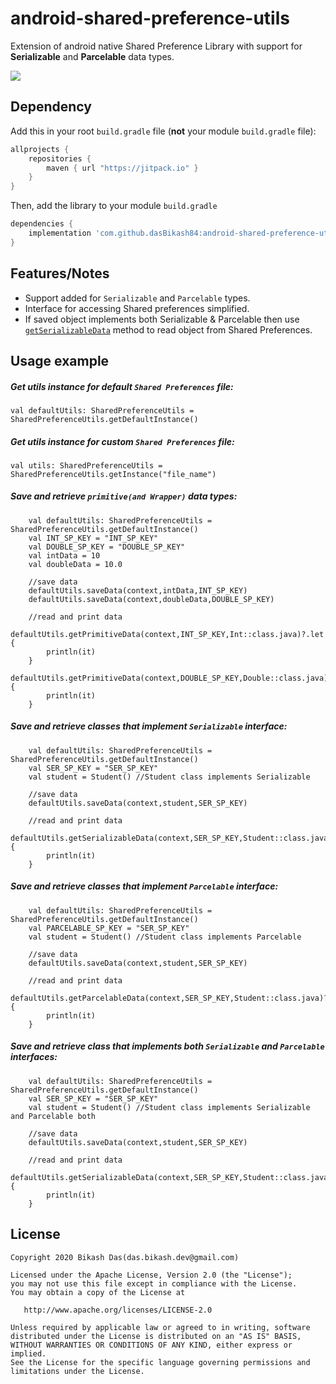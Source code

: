 # android-shared-preference-utils

Extension of android native Shared Preference Library with support for <strong>Serializable</strong> and <strong>Parcelable</strong> data types.

[![](https://jitpack.io/v/dasBikash84/android-shared-preference-utils.svg)](https://jitpack.io/#dasBikash84/android-shared-preference-utils)

## Dependency

Add this in your root `build.gradle` file (**not** your module `build.gradle` file):

```gradle
allprojects {
	repositories {
        maven { url "https://jitpack.io" }
    }
}
```

Then, add the library to your module `build.gradle`
```gradle
dependencies {
    implementation 'com.github.dasBikash84:android-shared-preference-utils:latest.release.here'
}
```

## Features/Notes
- Support added for `Serializable` and `Parcelable` types.
- Interface for accessing Shared preferences simplified.
- If saved object implements both Serializable & Parcelable then use [`getSerializableData`](https://github.com/dasBikash84/android-shared-preference-utils/blob/master/android-shared-preference-utils/src/main/java/com/dasbikash/android_shared_preference_utils/SharedPreferenceUtils.kt) method to read object from Shared Preferences.

## Usage example

##### Get utils instance for default `Shared Preferences` file:
```
val defaultUtils: SharedPreferenceUtils = SharedPreferenceUtils.getDefaultInstance()
```
##### Get utils instance for custom `Shared Preferences` file:
```
val utils: SharedPreferenceUtils = SharedPreferenceUtils.getInstance("file_name")
```
##### Save and retrieve `primitive(and Wrapper)` data types:
```
    val defaultUtils: SharedPreferenceUtils = SharedPreferenceUtils.getDefaultInstance()
    val INT_SP_KEY = "INT_SP_KEY"
    val DOUBLE_SP_KEY = "DOUBLE_SP_KEY"
    val intData = 10
    val doubleData = 10.0
    
    //save data
    defaultUtils.saveData(context,intData,INT_SP_KEY)
    defaultUtils.saveData(context,doubleData,DOUBLE_SP_KEY)
    
    //read and print data
    defaultUtils.getPrimitiveData(context,INT_SP_KEY,Int::class.java)?.let {
        println(it)
    }
    defaultUtils.getPrimitiveData(context,DOUBLE_SP_KEY,Double::class.java)?.let {
        println(it)
    }
```

##### Save and retrieve classes that implement `Serializable` interface:

```
    val defaultUtils: SharedPreferenceUtils = SharedPreferenceUtils.getDefaultInstance()
    val SER_SP_KEY = "SER_SP_KEY"
    val student = Student() //Student class implements Serializable

    //save data
    defaultUtils.saveData(context,student,SER_SP_KEY)

    //read and print data
    defaultUtils.getSerializableData(context,SER_SP_KEY,Student::class.java)?.let {
        println(it)
    }
```
##### Save and retrieve classes that implement `Parcelable` interface:

```
    val defaultUtils: SharedPreferenceUtils = SharedPreferenceUtils.getDefaultInstance()
    val PARCELABLE_SP_KEY = "SER_SP_KEY"
    val student = Student() //Student class implements Parcelable

    //save data
    defaultUtils.saveData(context,student,SER_SP_KEY)

    //read and print data
    defaultUtils.getParcelableData(context,SER_SP_KEY,Student::class.java)?.let {
        println(it)
    }
```


##### Save and retrieve class that implements both `Serializable` and `Parcelable` interfaces:

```
    val defaultUtils: SharedPreferenceUtils = SharedPreferenceUtils.getDefaultInstance()
    val SER_SP_KEY = "SER_SP_KEY"
    val student = Student() //Student class implements Serializable and Parcelable both

    //save data
    defaultUtils.saveData(context,student,SER_SP_KEY)

    //read and print data
    defaultUtils.getSerializableData(context,SER_SP_KEY,Student::class.java)?.let {
        println(it)
    }
```
License
--------

    Copyright 2020 Bikash Das(das.bikash.dev@gmail.com)

    Licensed under the Apache License, Version 2.0 (the "License");
    you may not use this file except in compliance with the License.
    You may obtain a copy of the License at

       http://www.apache.org/licenses/LICENSE-2.0

    Unless required by applicable law or agreed to in writing, software
    distributed under the License is distributed on an "AS IS" BASIS,
    WITHOUT WARRANTIES OR CONDITIONS OF ANY KIND, either express or implied.
    See the License for the specific language governing permissions and
    limitations under the License.
